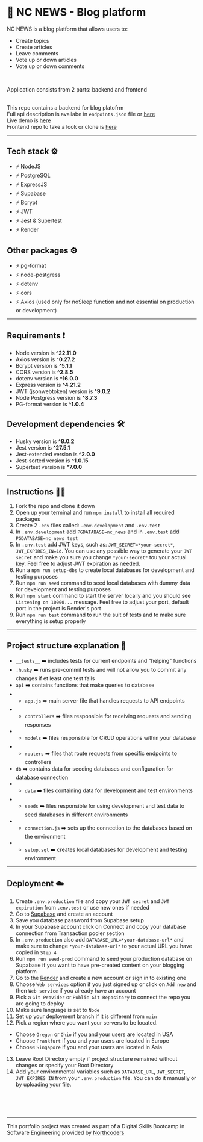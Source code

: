 # 📝 NC NEWS - Blog platform
NC NEWS is a blog platform that allows users to:
- Create topics
- Create articles
- Leave comments
- Vote up or down articles
- Vote up or down comments
<br />

Application consists from 2 parts: backend and frontend<br />
<br />

This repo contains a backend for blog platofrm<br />
Full api description is availabe in `endpoints.json` file or [here](https://nc-news-yuce.onrender.com/api) <br />
Live demo is [here](https://nc-news-yuce.onrender.com/api)<br />
Frontend repo to take a look or clone is [here](https://github.com/max-kly/fe-nc-news/)<br />

--- 
## Tech stack ⚙️
- ⚡ NodeJS
- ⚡ PostgreSQL
- ⚡ ExpressJS
- ⚡ Supabase
- ⚡ Bcrypt
- ⚡ JWT
- ⚡ Jest & Supertest
- ⚡ Render
## Other packages ⚙️
- ⚡ pg-format
- ⚡ node-postgress
- ⚡ dotenv
- ⚡ cors
- ⚡ Axios (used only for noSleep function and not essential on production or development)
---
## Requirements ❗️
- Node version is **^22.11.0**
- Axios version is **^0.27.2**
- Bcrypt version is **^5.1.1**
- CORS version is **^2.8.5**
- dotenv version is **^16.0.0**
- Express version is **^4.21.2**
- JWT (jsonwebtoken) version is **^9.0.2**
- Node Postgress version is **^8.7.3**
- PG-format version is **^1.0.4**
## Development dependencies 🛠️
- Husky version is **^8.0.2**
- Jest version is **^27.5.1**
- Jest-extended version is **^2.0.0**
- Jest-sorted version is **^1.0.15**
- Supertest version is **^7.0.0**
--- 
## Instructions 👨‍💻
1. Fork the repo and clone it down
2. Open up your terminal and run `npm install` to install all required packages
3. Create 2 `.env` files called: `.env.development` and `.env.test`
4. In `.env.development` add `PGDATABASE=nc_news` and in `.env.test` add `PGDATABASE=nc_news_test`
5. In `.env.test` add JWT keys, such as: `JWT_SECRET=*your-secret*`, `JWT_EXPIRES_IN=1d`. You can use any possible way to generate your `JWT secret` and make you sure you change `*your-secret*` tou your actual key. Feel free to adjust JWT expiration as needed.
6. Run a `npm run setup-dbs` to create local databases for development and testing purposes
7. Run `npm run seed` command to seed local databases with dummy data for development and testing purposes
8. Run `npm start` command to start the server locally and you should see `Listening on 10000...` message. Feel free to adjust your port, default port in the project is Render's port
9. Run `npm run test` command to run the suit of tests and to make sure everything is setup properly
---
## Project structure explanation 📁
- `__tests__` ➡️ includes tests for current endpoints and "helping" functions
- `.husky` ➡️ runs pre-commit tests and will not allow you to commit any changes if et least one test fails
- `api` ➡️ contains functions that make queries to database
- - `app.js` ➡️ main server file that handles requests to API endpoints
- - `controllers` ➡️ files responsible for receiving requests and sending responses
- - `models` ➡️ files responsible for CRUD operations within your database
- - `routers` ➡️ files that route requests from specific endpoints to controllers
- `db` ➡️ contains data for seeding databases and configuration for database connection
- - `data` ➡️  files containing data for development and test environments
- - `seeds` ➡️  files responsible for using development and test data to seed databases in different environments
- - `connection.js` ➡️ sets up the connection to the databases based on the environment
- - `setup.sql` ➡️ creates local databases for development and testing environment
---
## Deployment ☁️
1. Create `.env.production` file and copy your `JWT secret` and `JWT expiration` from `.env.test` or use new ones if needed
2. Go to [Supabase](https://supabase.com) and create an account
3. Save you database password from Supabase setup
4. In your Supabase account click on Connect and copy your database connection from Transaction pooler section
5. In `.env.production` also add `DATABASE_URL=*your-database-url*` and make sure to change `*your-database-url*` to your actual URL you have copied in `Step 4`
6. Run `npm run seed-prod` command to seed your production database on Supabase if you want to have pre-created content on your blogging platform
7. Go to the [Render](https://render.com) and create a new account or sign in to existing one
8. Choose `Web services` option if you just signed up or click on `Add new` and then `Web service` if you already have an account
9. Pick a `Git Provider` or `Public Git Repository` to connect the repo you are going to deploy
10. Make sure language is set to `Node`
11. Set up your deployment branch if it is different from `main`
12. Pick a region where you want your servers to be located. 
- Choose `Oregon` or `Ohio` if you and your users are located in USA
- Choose `Frankfurt` if you and your users are located in Europe
- Choose `Singapore` if you and your users are located in Asia
13. Leave Root Directory empty if project structure remained without changes or specify your Root Directory
14. Add your environmental variables such as `DATABASE_URL`, `JWT_SECRET`, `JWT_EXPIRES_IN` from your `.env.production` file. You can do it manually or by uploading your file.
<br />
<br />
<br />

---
This portfolio project was created as part of a Digital Skills Bootcamp in Software Engineering provided by [Northcoders](https://northcoders.com)